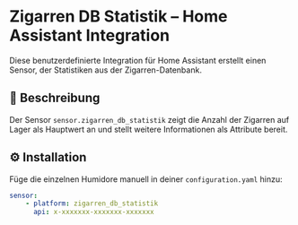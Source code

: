 # Zigarren DB Statistik – Home Assistant Integration
Diese benutzerdefinierte Integration für Home Assistant erstellt einen Sensor, der Statistiken aus der Zigarren-Datenbank.

## 🧾 Beschreibung
Der Sensor `sensor.zigarren_db_statistik` zeigt die Anzahl der Zigarren auf Lager als Hauptwert an und stellt weitere Informationen als Attribute bereit.


## ⚙️ Installation
Füge die einzelnen Humidore manuell in deiner `configuration.yaml` hinzu:

```yaml
sensor:
    - platform: zigarren_db_statistik
	  api: x-xxxxxxx-xxxxxxx-xxxxxxx
```

